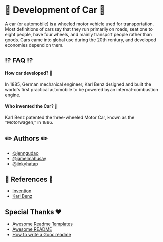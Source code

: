 
# 🚗 Development of Car 🚗

A car (or automobile) is a wheeled motor vehicle used for transportation. Most definitions of cars say that they run primarily on roads, seat one to eight people, have four wheels, and mainly transport people rather than goods.
Cars came into global use during the 20th century, and developed economies depend on them. 

## ⁉️ FAQ ⁉️

#### How car developed? 👀

In 1885, German mechanical engineer, Karl Benz designed and built the world's first practical automobile to be powered by an internal-combustion engine.

#### Who invented the Car? 👀

Karl Benz patented the three-wheeled Motor Car, known as the "Motorwagen," in 1886.


## ✏️ Authors ✏️

- [@jenngudao](https://www.github.com/jenngudao)
- [@jamelmahusay](https://www.github.com/jamelmahusay)
- [@jinkyhatap](https://www.github.com/jinkyhatap)


## 🔗 References 🔗
- [Invention](https://www.thoughtco.com/who-invented-the-car-4059932#:~:text=In%201885%2C%20German%20mechanical%20engineer,four%2Dwheeled%20car%20in%201891.)
- [Karl Benz ](https://www.livescience.com/37538-who-invented-the-car.html)
## Special Thanks ❤️

 - [Awesome Readme Templates](https://awesomeopensource.com/project/elangosundar/awesome-README-templates)
 - [Awesome README](https://github.com/matiassingers/awesome-readme)
 - [How to write a Good readme](https://bulldogjob.com/news/449-how-to-write-a-good-readme-for-your-github-project)

